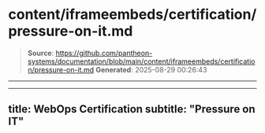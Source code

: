 # content/iframeembeds/certification/pressure-on-it.md

> **Source**: https://github.com/pantheon-systems/documentation/blob/main/content/iframeembeds/certification/pressure-on-it.md
> **Generated**: 2025-08-29 00:26:43

---

---
title: WebOps Certification
subtitle: "Pressure on IT"
---

<Partial file="certification-guide/pressure-on-it.md" />
